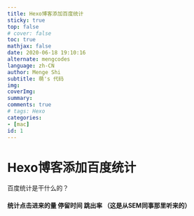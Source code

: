 ```yaml
---
title: Hexo博客添加百度统计
sticky: true
top: false
# cover: false
toc: true
mathjax: false
date: 2020-06-18 19:10:16
alternate: mengcodes
language: zh-CN
author: Menge Shi
subtitle: 萌's 代码
img:
coverImg:
summary:
comments: true
# tags: Hexo
categories:
- [mac]
id: 1
---
```

# Hexo博客添加百度统计

百度统计是干什么的？
#### 统计点击进来的量  停留时间 跳出率 （这是从SEM同事那里听来的）


